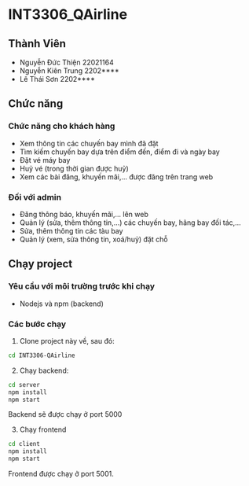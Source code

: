 # INT3306_QAirline

## Thành Viên
* Nguyễn Đức Thiện 22021164
* Nguyễn Kiên Trung 2202****
* Lê Thái Sơn 2202****

## Chức năng

### Chức năng cho khách hàng
* Xem thông tin các chuyến bay mình đã đặt
* Tìm kiếm chuyến bay dựa trên điểm đến, điểm đi và ngày bay
* Đặt vé máy bay
* Huỷ vé (trong thời gian được huỷ)
* Xem các bài đăng, khuyến mãi,... được đăng trên trang web

### Đối với admin
* Đăng thông báo, khuyến mãi,... lên web
* Quản lý (sửa, thêm thông tin,...) các chuyến bay, hãng bay đối tác,...
* Sửa, thêm thông tin các tàu bay
* Quản lý (xem, sửa thông tin, xoá/huỷ) đặt chỗ

## Chạy project 
### Yêu cầu với môi trường trước khi chạy
* Nodejs và npm (backend)

### Các bước chạy
1. Clone project này về, sau đó:
```bash
cd INT3306-QAirline
```

2. Chạy backend:
```bash
cd server
npm install
npm start
```
Backend sẽ được chạy ở port 5000

3. Chạy frontend
```bash
cd client
npm install
npm start
```
Frontend được chạy ở port 5001.